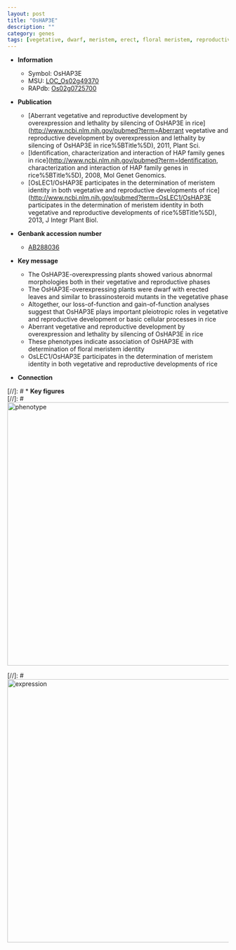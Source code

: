 ```yaml
---
layout: post
title: "OsHAP3E"
description: ""
category: genes
tags: [vegetative, dwarf, meristem, erect, floral meristem, reproductive, brassinosteroid, floral]
---
```


* **Information**  
    + Symbol: OsHAP3E  
    + MSU: [LOC_Os02g49370](http://rice.plantbiology.msu.edu/cgi-bin/ORF_infopage.cgi?orf=LOC_Os02g49370)  
    + RAPdb: [Os02g0725700](http://rapdb.dna.affrc.go.jp/viewer/gbrowse_details/irgsp1?name=Os02g0725700)  

* **Publication**  
    + [Aberrant vegetative and reproductive development by overexpression and lethality by silencing of OsHAP3E in rice](http://www.ncbi.nlm.nih.gov/pubmed?term=Aberrant vegetative and reproductive development by overexpression and lethality by silencing of OsHAP3E in rice%5BTitle%5D), 2011, Plant Sci.
    + [Identification, characterization and interaction of HAP family genes in rice](http://www.ncbi.nlm.nih.gov/pubmed?term=Identification, characterization and interaction of HAP family genes in rice%5BTitle%5D), 2008, Mol Genet Genomics.
    + [OsLEC1/OsHAP3E participates in the determination of meristem identity in both vegetative and reproductive developments of rice](http://www.ncbi.nlm.nih.gov/pubmed?term=OsLEC1/OsHAP3E participates in the determination of meristem identity in both vegetative and reproductive developments of rice%5BTitle%5D), 2013, J Integr Plant Biol.

* **Genbank accession number**  
    + [AB288036](http://www.ncbi.nlm.nih.gov/nuccore/AB288036)

* **Key message**  
    + The OsHAP3E-overexpressing plants showed various abnormal morphologies both in their vegetative and reproductive phases
    + The OsHAP3E-overexpressing plants were dwarf with erected leaves and similar to brassinosteroid mutants in the vegetative phase
    + Altogether, our loss-of-function and gain-of-function analyses suggest that OsHAP3E plays important pleiotropic roles in vegetative and reproductive development or basic cellular processes in rice
    + Aberrant vegetative and reproductive development by overexpression and lethality by silencing of OsHAP3E in rice
    + These phenotypes indicate association of OsHAP3E with determination of floral meristem identity
    + OsLEC1/OsHAP3E participates in the determination of meristem identity in both vegetative and reproductive developments of rice

* **Connection**  

[//]: # * **Key figures**  
[//]: # <img src="http://funRiceGenes.github.io/images/OsHAP3E.pheno.png" alt="phenotype"  style="width: 600px;"/>

[//]: # <img src="http://funRiceGenes.github.io/images/OsHAP3E.exp.png" alt="expression"  style="width: 600px;"/>


